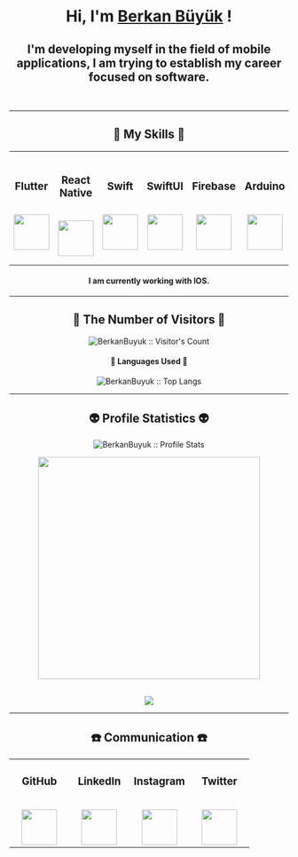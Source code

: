 <h1 align="center">Hi, I'm <a href="https://github.com/berkanbuyuk" target="_blank">Berkan Büyük</a> !</h1>
<h2 align="center">I'm developing myself in the field of mobile applications, I am trying to establish my career focused on software.</h2>

<br/>

--- 

<h2 align="center">🥇 My Skills 🥇</h2>

<table align="center">
  <tbody>
    <tr valign="center">
      <td width="25%" align="center">
        <h3>Flutter</h3><br>
       <a href='https://flutter.dev/'> <img height="64px" src="https://cdn.svgporn.com/logos/flutter.svg"> </a>
      </td>
      <td width="25%" align="center">
        <h3>React Native</h3><br>
       <a href='https://reactnative.dev/'> <img height="64px" src="https://user-images.githubusercontent.com/82314218/175924466-13d3e990-8cea-43bc-b655-948ee665c8c6.svg"> </a>
      </td>
      <td width="25%" align="center">
        <h3>Swift</h3><br>
       <a href='https://developer.apple.com/swift/'> <img height="64px" src="https://cdn.svgporn.com/logos/swift.svg"> </a>
      </td>
      <td width="25%" align="center">
        <h3>SwiftUI</h3><br>
       <a href='https://developer.apple.com/xcode/swiftui/'> <img height="64px" src="https://user-images.githubusercontent.com/82314218/175926803-0a7521f5-c2ff-49ae-87c2-7ad0c57699c0.png"> </a>
      </td>
      <td width="25%" align="center">
        <h3>Firebase</h3><br>
       <a href='https://firebase.google.com/'> <img height="64px" src="https://cdn.svgporn.com/logos/firebase.svg"> </a>
      </td>
       <td width="25%" align="center">
        <h3>Arduino</h3><br>
        <a href='https://www.arduino.cc/'> <img height="64px" src="https://cdn.svgporn.com/logos/arduino.svg"> </a>
      </td>
       <td width="25%" align="center">
        <h3>Git Version Control</h3><br>
       <a href='https://git-scm.com/'> <img height="64px" src="https://user-images.githubusercontent.com/82314218/175925574-c1bffe66-fe0a-48d0-87c9-02d69b509823.svg"> </a>
      </td>
    </tr>
  </tbody>
</table>


<h4 align="center">I am currently working with IOS.</h4>

---

<h2 align="center">👀 The Number of Visitors 👀</h2>

<p align="center"><img src="https://profile-counter.glitch.me/{BerkanBuyuk}/count.svg" alt="BerkanBuyuk :: Visitor's Count" /></p>

<h4 align="center">👅 Languages Used 👅</h4>

<p align="center"><img src="https://github-readme-stats.vercel.app/api/top-langs/?username=BerkanBuyuk&langs_count=10&layout=compact" alt="BerkanBuyuk :: Top Langs" /></p>

---

<h2 align="center">👽 Profile Statistics 👽</h2>

<p align="center">
  <img src="https://github-readme-stats.vercel.app/api?username=BerkanBuyuk&show_icons=true&theme=synthwave" alt="BerkanBuyuk :: Profile Stats" />
</p>
<p align="center">
  <img src="https://github-readme-streak-stats.herokuapp.com?user=BerkanBuyuk&theme=nightowl&hide_border=true" width=400>
</p>

<br/>
<div  align="center"> <img src="https://activity-graph.herokuapp.com/graph?username=berkanbuyuk&theme=elegant" /></div>

---

<h2 align="center">☎️ Communication ☎️</h2>

<table align="center">
  <tbody>
    <tr valign="top">
      <td width="25%" align="center">
        <h3>GitHub</h3><br>
       <a href='https://github.com/BerkanBuyuk'> <img height="64px" src="https://cdn.jsdelivr.net/npm/simple-icons@3.0.1/icons/github.svg"> </a>
      </td>
      <td width="25%" align="center">
        <h3>LinkedIn</h3><br>
       <a href='https://www.linkedin.com/in/berkanbuyuk/'> <img height="64px" src="https://cdn.jsdelivr.net/npm/simple-icons@3.0.1/icons/linkedin.svg"> </a>
      </td>
      <td width="25%" align="center">
        <h3>Instagram</h3><br>
       <a href='https://www.instagram.com/brknbyk/'> <img height="64px" src="https://cdn.jsdelivr.net/npm/simple-icons@3.0.1/icons/instagram.svg"> </a>
      </td>
      <td width="25%" align="center">
        <h3>Twitter</h3><br>
       <a href='https://twitter.com/brknbyk'> <img height="64px" src="https://cdn.jsdelivr.net/npm/simple-icons@3.0.1/icons/twitter.svg"> </a>
      </td>
    </tr>
  </tbody>
</table>
